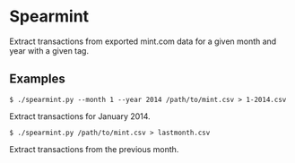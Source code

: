 # Spearmint

Extract transactions from exported mint.com data for a given month and year with a
given tag.

## Examples

    $ ./spearmint.py --month 1 --year 2014 /path/to/mint.csv > 1-2014.csv

Extract transactions for January 2014.

    $ ./spearmint.py /path/to/mint.csv > lastmonth.csv

Extract transactions from the previous month.
